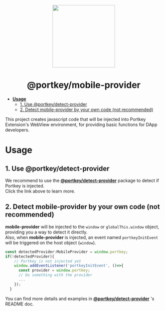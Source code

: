 <p align="center">
  <a href="https://portkeydocs.readthedocs.io/en/pre-release/PortkeyDIDSDK/index.html">
    <img width="200" src= "https://raw.githubusercontent.com/Portkey-Wallet/portkey-web/master/logo.png"/>
  </a>
</p>
<h1 align="center">@portkey/mobile-provider</h1>

- [__Usage__](#usage)
  - [1. Use @portkey/detect-provider](#1-use-portkeydetect-provider)
  - [2. Detect mobile-provider by your own code (not recommended)](#2-detect-mobile-provider-by-your-own-code-not-recommended)

This project creates javascript code that will be injected into Portkey Extension's WebView environment, for providing basic functions for DApp developers.

# __Usage__

## 1. Use @portkey/detect-provider

We recommend to use the __[@portkey/detect-provider](../detect-provider/README.md)__ package to detect if Portkey is injected.  
Click the link above to learn more.  

## 2. Detect mobile-provider by your own code (not recommended)

__mobile-provider__ will be injected to the `window` or `globalThis.window` object, providing you a way to detect it directly.  
Also, when __mobile-provider__ is injected, an event named `portkeyInitEvent` will be triggered on the host object (`window`).

```typescript
const detectedProvider:MobileProvider = window.portkey;
if(!detectedProvider){
    // Portkey is not injected yet
    window.addEventListener('portkeyInitEvent', ()=>{
      const provider = window.portkey;
      // Do something with the provider
      ...
    });
  }
```

You can find more details and examples in __[@portkey/detect-provider](../detect-provider/README.md)__ 's README doc.
